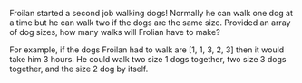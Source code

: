 Froilan started a second job walking dogs! 
Normally he can walk one dog at a time but he can walk two if the dogs are the same size. 
Provided an array of dog sizes, how many walks will Frolian have to make?

For example, if the dogs Froilan had to walk are [1, 1, 3, 2, 3] then it would take him 3 hours. He could walk 
two size 1 dogs together, two size 3 dogs together, and the size 2 dog by itself.
